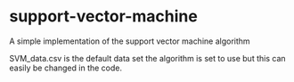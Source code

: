 # support-vector-machine
A simple implementation of the support vector machine algorithm

SVM_data.csv is the default data set the algorithm is set to use but this can easily be changed in the code. 
